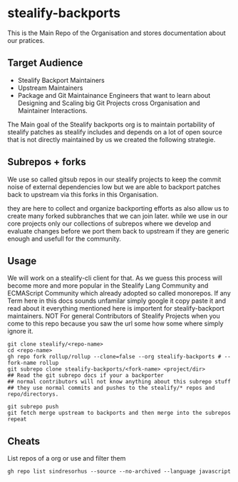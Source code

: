 # stealify-backports
This is the Main Repo of the Organisation and stores documentation about our pratices.

## Target Audience
- Stealify Backport Maintainers
- Upstream Maintainers
- Package and Git Maintainance Engineers that want to learn about Designing and Scaling big Git Projects cross Organisation and Maintainer Interactions.

The Main goal of the Stealify backports org is to maintain portability of stealify patches as stealify includes and depends on a lot of open source that is not directly maintained by us we created the following strategie. 

## Subrepos + forks 
We use so called gitsub repos in our stealify projects to keep the commit noise of external dependencies low but we are able to backport patches back to upstream via this forks in this Organisation. 

they are here to collect and organize backporting efforts as also allow us to create many forked subbranches that we can join later. while we use in our core projects only our collections of subrepos where we develop and evaluate changes before we port them back to upstream if they are generic enough and usefull for the community.

## Usage
We will work on a stealify-cli client for that. As we guess this process will become more and more popular in the Stealify Lang Community and ECMAScript Community which already adopted so called monorepos. If any Term here in this docs sounds unfamilar simply google it copy paste it and read about it everything mentioned here is importent for stealify-backport maintainers. NOT For general Contributors of Stealify Projects when you come to this repo because you saw the url some how some where simply ignore it.

```
git clone stealify/<repo-name>
cd <repo-name>
gh repo fork rollup/rollup --clone=false --org stealify-backports # --fork-name rollup
git subrepo clone stealify-backports/<fork-name> <project/dir>
## Read the git subrepo docs if your a backporter 
## normal contributors will not know anything about this subrepo stuff 
## they use normal commits and pushes to the stealify/* repos and repo/directorys.

git subrepo push 
git fetch merge upstream to backports and then merge into the subrepos 
repeat 
```


## Cheats
List repos of a org or use and filter them 
```
gh repo list sindresorhus --source --no-archived --language javascript
```
